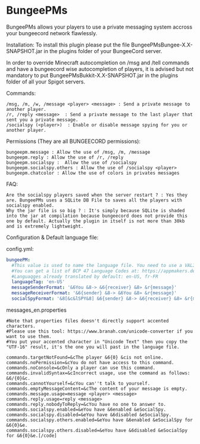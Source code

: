 # BungeePMs

BungeePMs allows your players to use a private messaging system accross your bungeecord network flawlessly.


Installation:
To install this plugin please put the file BungeePMsBungee-X.X-SNAPSHOT.jar in the plugins folder of your BungeeCord server.

In order to override Minecraft autocompletion on /msg and /tell commands and have a bungeecord wise autocompletion of players, it is advised but not mandatory to put BungeePMsBukkit-X.X-SNAPSHOT.jar in the plugins folder of all your Spigot servers.


Commands:

    /msg, /m, /w, /message <player> <message> : Send a private message to another player.
    /r, /reply <message>  : Send a private message to the last player that sent you a private message.
    /socialspy (<player>)  : Enable or disable message spying for you or another player.


Permissions (They are all BUNGEECORD permissions):

    bungeepm.message : Allow the use of /msg, /m, /message
    bungeepm.reply : Allow the use of /r, /reply
    bungeepm.socialspy :  Allow the use of /socialspy
    bungeepm.socialspy.others : Allow the use of /socialspy <player>
    bungeepm.chatcolor : Allow the use of colors in privates messages


FAQ:

    Are the socialspy players saved when the server restart ? : Yes they are. BungeePMs uses a SQLite DB File to saves all the players with socialspy enabled.
    Why the jar file is so big ? : It's simply because SQLite is shaded into the jar at compilation because bungeecord does not provide this one by default. Actually the plugin in itself is not more than 30kb and is extremely lightweight.


Configuration & Default language file:

config.yml:
```yaml
bungeePM:
  #This value is used to name the language file. You need to use a VALID BCP 47 Language Code.
  #You can get a list of BCP 47 Language Codes at: https://appmakers.dev/bcp-47-language-codes-list/
  #Languaqges already translated by default: en-US, fr-FR
  languageTag: 'en-US'
  messageSenderFormat: '&6You &8-> &6{receiver} &8» &r{message}'
  messageReceiverFormat: '&6{sender} &8-> &6You &8» &r{message}'
  socialSpyFormat: '&8[&c&lSPY&8] &6{sender} &8-> &6{receiver} &8» &r{message}'
```


messages_en.properties
```
#Note that properties files doesn't directly support accented characters.
#Please use this tool: https://www.branah.com/unicode-converter if you want to use them.
#You put your accented character in "Unicode Text" then you copy the "UTF-16" result, it's the one you will past in the language file.

commands.targetNotFound=&cThe player &6{0} &cis not online.
commands.noPermission=&cYou do not have access to this command.
commands.noConsole=&cOnly a player can use this command.
commands.invalidSyntax=&cIncorrect usage, use the command as follows: &6/{0}&c.
commands.cannotYourself=&cYou can''t talk to yourself.
commands.emptyMessageContent=&cThe content of your message is empty.
commands.message.usage=message <player> <message>
commands.reply.usage=reply <message>
commands.reply.nobodyToReply=&cYou have no one to answer to.
commands.socialspy.enabled=&eYou have &6enabled &eSocialSpy.
commands.socialspy.disabled=&eYou have &6disabled &eSocialSpy.
commands.socialspy.others.enabled=&eYou have &6enabled &eSocialSpy for &6{0}&e.
commands.socialspy.others.disabled=&eYou have &6disabled &eSocialSpy for &6{0}&e.[/code]
```


